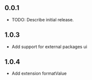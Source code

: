 ## 0.0.1

* TODO: Describe initial release.

## 1.0.3
 * Add support for external packages ui

## 1.0.4
 * Add extension formatValue
